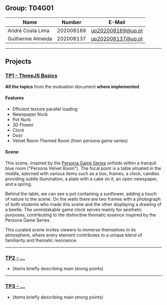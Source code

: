 ## Group: T04G01

| Name              | Number    | E-Mail            |
| ----------------- | --------- | ----------------- |
| André Costa Lima  | 202008169 | up202008169@up.pt |
| Guilherme Almeida | 202006137 | up202006137@up.pt |

----

## Projects

### [TP1 - ThreeJS Basics](tp1)

**All the topics** from the evaluation document **where implemented**.
#### Features
- Efficient texture parallel loading
- Newspaper Nurb
- Pot Nurb
- 3D Flower
- Clock
- Door
- Velvet Room Themed Room (from persona game series)

#### Scene

This scene, inspired by the [Persona Game Series](https://en.wikipedia.org/wiki/Persona_(series)) unfolds within a tranquil blue room ("Persona Velvet Room"). The focal point is a table situated in the middle, adorned with various items such as a box, frames, a clock, candles providing subtle illumination, a plate with a cake on it, an open newspaper, and a spring.

Behind the table, we can see a pot containing a sunflower, adding a touch of nature to the scene. On the walls there are two frames with a photograph of both students who made this scene and the other displaying a drawing of a beetle. The unmistakable game clock serves mainly for aesthetic purposes, contributing to the distinctive thematic essence inspired by the Persona Game Series.

This curated scene invites viewers to immerse themselves in its atmosphere, where every element contributes to a unique blend of familiarity and thematic resonance.

-----

### [TP2 - ...](tp2)
- (items briefly describing main strong points)

----

### [TP3 - ...](tp3)
- (items briefly describing main strong points)

